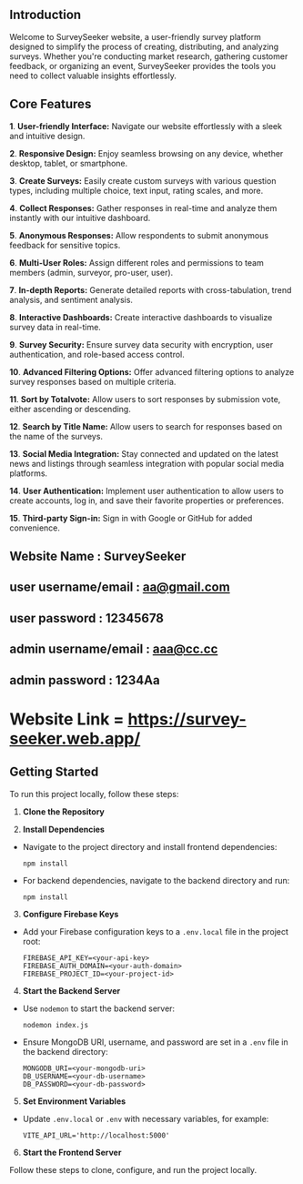 ## Introduction

Welcome to SurveySeeker website, a user-friendly survey platform designed to simplify the process of creating, distributing, and analyzing surveys. Whether you're conducting market research, gathering customer feedback, or organizing an event, SurveySeeker provides the tools you need to collect valuable insights effortlessly.

## Core Features

**1**. **User-friendly Interface:** Navigate our website effortlessly with a sleek and intuitive design.

**2**. **Responsive Design:** Enjoy seamless browsing on any device, whether desktop, tablet, or smartphone.

**3**. **Create Surveys:** Easily create custom surveys with various question types, including multiple choice, text input, rating scales, and more.

**4**. **Collect Responses:** Gather responses in real-time and analyze them instantly with our intuitive dashboard.

**5**. **Anonymous Responses:** Allow respondents to submit anonymous feedback for sensitive topics.

**6**. **Multi-User Roles:** Assign different roles and permissions to team members (admin, surveyor, pro-user, user).

**7**. **In-depth Reports:** Generate detailed reports with cross-tabulation, trend analysis, and sentiment analysis.

**8**. **Interactive Dashboards:** Create interactive dashboards to visualize survey data in real-time.

**9**. **Survey Security:** Ensure survey data security with encryption, user authentication, and role-based access control.

**10**. **Advanced Filtering Options:** Offer advanced filtering options to analyze survey responses based on multiple criteria.

**11**. **Sort by Totalvote:** Allow users to sort responses by submission vote, either ascending or descending.

**12**. **Search by Title Name:** Allow users to search for responses based on the name of the surveys.

**13**. **Social Media Integration:** Stay connected and updated on the latest news and listings through seamless integration with popular social media platforms.

**14**. **User Authentication:** Implement user authentication to allow users to create accounts, log in, and save their favorite properties or preferences.

**15**. **Third-party Sign-in:** Sign in with Google or GitHub for added convenience.

## Website Name : SurveySeeker

## user username/email : aa@gmail.com

## user password : 12345678

## admin username/email : aaa@cc.cc

## admin password : 1234Aa

# Website Link = https://survey-seeker.web.app/

## Getting Started

To run this project locally, follow these steps:

1. **Clone the Repository**

2. **Install Dependencies**

- Navigate to the project directory and install frontend dependencies:
  ```
  npm install
  ```
- For backend dependencies, navigate to the backend directory and run:
  ```
  npm install
  ```

3. **Configure Firebase Keys**

- Add your Firebase configuration keys to a `.env.local` file in the project root:
  ```
  FIREBASE_API_KEY=<your-api-key>
  FIREBASE_AUTH_DOMAIN=<your-auth-domain>
  FIREBASE_PROJECT_ID=<your-project-id>
  ```

4. **Start the Backend Server**

- Use `nodemon` to start the backend server:
  ```
  nodemon index.js
  ```
- Ensure MongoDB URI, username, and password are set in a `.env` file in the backend directory:
  ```
  MONGODB_URI=<your-mongodb-uri>
  DB_USERNAME=<your-db-username>
  DB_PASSWORD=<your-db-password>
  ```

5. **Set Environment Variables**

- Update `.env.local` or `.env` with necessary variables, for example:
  ```
  VITE_API_URL='http://localhost:5000'
  ```

6. **Start the Frontend Server**

Follow these steps to clone, configure, and run the project locally.
